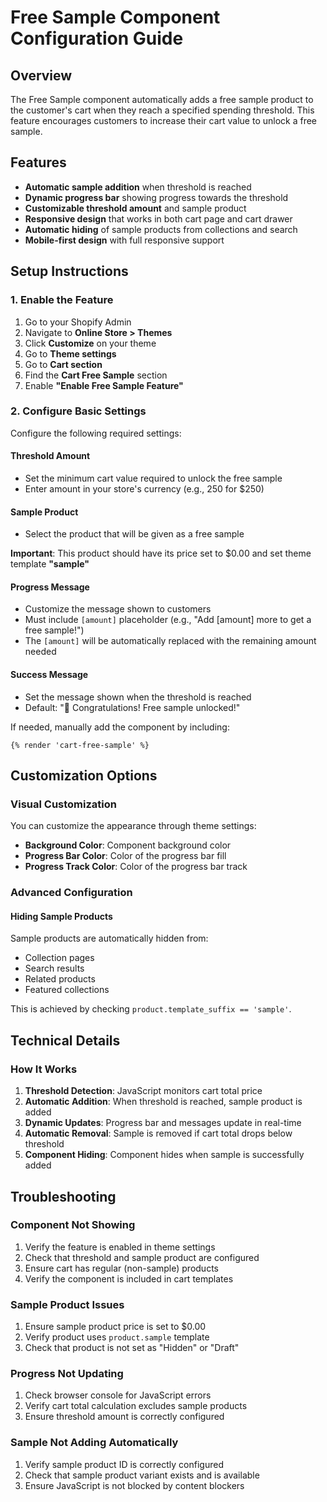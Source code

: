 # Free Sample Component Configuration Guide

## Overview

The Free Sample component automatically adds a free sample product to the customer's cart when they reach a specified spending threshold. This feature encourages customers to increase their cart value to unlock a free sample.

## Features

- **Automatic sample addition** when threshold is reached
- **Dynamic progress bar** showing progress towards the threshold
- **Customizable threshold amount** and sample product
- **Responsive design** that works in both cart page and cart drawer
- **Automatic hiding** of sample products from collections and search
- **Mobile-first design** with full responsive support

## Setup Instructions

### 1. Enable the Feature

1. Go to your Shopify Admin
2. Navigate to **Online Store > Themes**
3. Click **Customize** on your theme
4. Go to **Theme settings**
5. Go to **Cart section**
6. Find the **Cart Free Sample** section
7. Enable **"Enable Free Sample Feature"**

### 2. Configure Basic Settings

Configure the following required settings:

#### **Threshold Amount**

- Set the minimum cart value required to unlock the free sample
- Enter amount in your store's currency (e.g., 250 for $250)

#### **Sample Product**

- Select the product that will be given as a free sample

**Important**:
This product should have its price set to $0.00 and set theme template **"sample"**

#### **Progress Message**

- Customize the message shown to customers
- Must include `[amount]` placeholder (e.g., "Add [amount] more to get a free sample!")
- The `[amount]` will be automatically replaced with the remaining amount needed

#### **Success Message**

- Set the message shown when the threshold is reached
- Default: "🎉 Congratulations! Free sample unlocked!"

If needed, manually add the component by including:

```liquid
{% render 'cart-free-sample' %}
```

## Customization Options

### Visual Customization

You can customize the appearance through theme settings:

- **Background Color**: Component background color
- **Progress Bar Color**: Color of the progress bar fill
- **Progress Track Color**: Color of the progress bar track

### Advanced Configuration

#### Hiding Sample Products

Sample products are automatically hidden from:

- Collection pages
- Search results
- Related products
- Featured collections

This is achieved by checking `product.template_suffix == 'sample'`.

## Technical Details

### How It Works

1. **Threshold Detection**: JavaScript monitors cart total price
2. **Automatic Addition**: When threshold is reached, sample product is added
3. **Dynamic Updates**: Progress bar and messages update in real-time
4. **Automatic Removal**: Sample is removed if cart total drops below threshold
5. **Component Hiding**: Component hides when sample is successfully added

## Troubleshooting

### Component Not Showing

1. Verify the feature is enabled in theme settings
2. Check that threshold and sample product are configured
3. Ensure cart has regular (non-sample) products
4. Verify the component is included in cart templates

### Sample Product Issues

1. Ensure sample product price is set to $0.00
2. Verify product uses `product.sample` template
3. Check that product is not set as "Hidden" or "Draft"

### Progress Not Updating

1. Check browser console for JavaScript errors
2. Verify cart total calculation excludes sample products
3. Ensure threshold amount is correctly configured

### Sample Not Adding Automatically

1. Verify sample product ID is correctly configured
2. Check that sample product variant exists and is available
3. Ensure JavaScript is not blocked by content blockers
